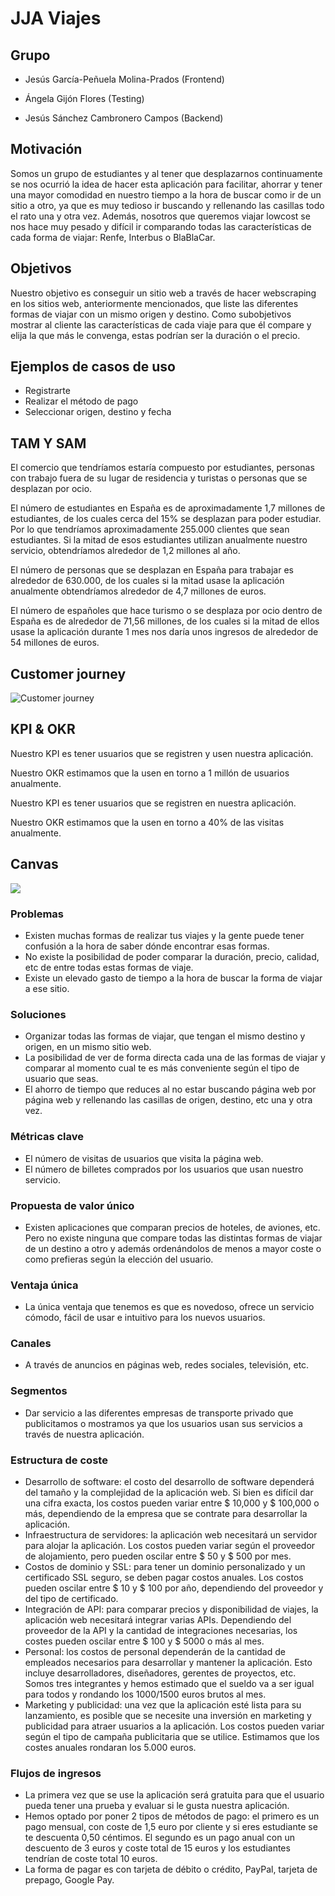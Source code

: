 # JJA Viajes

## Grupo

* Jesús García-Peñuela Molina-Prados (Frontend)

* Ángela Gijón Flores (Testing)

* Jesús Sánchez Cambronero Campos (Backend)

## Motivación

Somos un grupo de estudiantes y al tener que desplazarnos continuamente se nos ocurrió la idea de hacer esta aplicación para facilitar, ahorrar y tener una mayor comodidad en nuestro tiempo a la hora de buscar como ir de un sitio a otro, ya que es muy tedioso ir buscando y rellenando las casillas todo el rato una y otra vez. Además, nosotros que queremos viajar lowcost se nos hace muy pesado y difícil ir comparando todas las características de cada forma de viajar: Renfe, Interbus o BlaBlaCar.

## Objetivos

Nuestro objetivo es conseguir un sitio web a través de hacer webscraping en los sitios web, anteriormente mencionados, que liste las diferentes formas de viajar con un mismo origen y destino. Como subobjetivos mostrar al cliente las características de cada viaje para que él compare y elija la que más le convenga, estas podrían ser la duración o el precio.

## Ejemplos de casos de uso

* Registrarte
* Realizar el método de pago
* Seleccionar origen, destino y fecha

## TAM Y SAM

El comercio que tendríamos estaría compuesto por estudiantes, personas con trabajo fuera de su lugar de residencia y turistas o personas que se desplazan por ocio. 

El número de estudiantes en España es de aproximadamente 1,7 millones de estudiantes, de los cuales cerca del 15% se desplazan para poder estudiar.  Por lo que tendríamos aproximadamente 255.000 clientes que sean estudiantes. Si la mitad de esos estudiantes utilizan anualmente nuestro servicio, obtendríamos alrededor de 1,2 millones al año.

El número de personas que se desplazan en España para trabajar es alrededor de 630.000, de los cuales si la mitad usase la aplicación anualmente obtendríamos alrededor de 4,7 millones de euros.

El número de españoles que hace turismo o se desplaza por ocio dentro de España es de alrededor de 71,56 millones, de los cuales si la mitad de ellos usase la aplicación durante 1 mes nos daría unos ingresos de alrededor de 54 millones de euros.

## Customer journey

![Customer journey](https://user-images.githubusercontent.com/91555863/220711782-0ab3bf64-e951-48fd-9a03-e9463aa23daa.jpeg)

## KPI & OKR

Nuestro KPI es tener usuarios que se registren y usen nuestra aplicación.

Nuestro OKR estimamos que la usen en torno a 1 millón de usuarios anualmente.

Nuestro KPI es tener usuarios que se registren en nuestra aplicación.

Nuestro OKR estimamos que la usen en torno a 40% de las visitas anualmente.

## Canvas

<img src="https://user-images.githubusercontent.com/91555863/220715212-1a445ae4-d488-4c50-a2cc-687d0c267d26.png">


### Problemas

* Existen muchas formas de realizar tus viajes y la gente puede tener confusión a la hora de saber dónde encontrar esas formas.
* No existe la posibilidad de poder comparar la duración, precio, calidad, etc de entre todas estas formas de viaje.
*	Existe un elevado gasto de tiempo a la hora de buscar la forma de viajar a ese sitio.

### Soluciones

*	Organizar todas las formas de viajar, que tengan el mismo destino y origen, en un mismo sitio web.
*	La posibilidad de ver de forma directa cada una de las formas de viajar y comparar al momento cual te es más conveniente según el tipo de usuario que seas.
*	El ahorro de tiempo que reduces al no estar buscando página web por página web y rellenando las casillas de origen, destino, etc una y otra vez.

### Métricas clave

* El número de visitas de usuarios que visita la página web.
*	El número de billetes comprados por los usuarios que usan nuestro servicio.

### Propuesta de valor único

* Existen aplicaciones que comparan precios de hoteles, de aviones, etc. Pero no existe ninguna que compare todas las distintas formas de viajar de un destino a otro y además ordenándolos de menos a mayor coste o como prefieras según la elección del usuario.

### Ventaja única

*	La única ventaja que tenemos es que es novedoso, ofrece un servicio cómodo, fácil de usar e intuitivo para los nuevos usuarios.

### Canales

*	A través de anuncios en páginas web, redes sociales, televisión, etc.

### Segmentos

*	Dar servicio a las diferentes empresas de transporte privado que publicitamos o mostramos ya que los usuarios usan sus servicios a través de nuestra aplicación.

### Estructura de coste

*	Desarrollo de software: el costo del desarrollo de software dependerá del tamaño y la complejidad de la aplicación web. Si bien es difícil dar una cifra exacta, los costos pueden variar entre $ 10,000 y $ 100,000 o más, dependiendo de la empresa que se contrate para desarrollar la aplicación.
*	Infraestructura de servidores: la aplicación web necesitará un servidor para alojar la aplicación. Los costos pueden variar según el proveedor de alojamiento, pero pueden oscilar entre $ 50 y $ 500 por mes.
*	Costos de dominio y SSL: para tener un dominio personalizado y un certificado SSL seguro, se deben pagar costos anuales. Los costos pueden oscilar entre $ 10 y $ 100 por año, dependiendo del proveedor y del tipo de certificado.
*	Integración de API: para comparar precios y disponibilidad de viajes, la aplicación web necesitará integrar varias APIs. Dependiendo del proveedor de la API y la cantidad de integraciones necesarias, los costes pueden oscilar entre $ 100 y $ 5000 o más al mes.
*	Personal: los costos de personal dependerán de la cantidad de empleados necesarios para desarrollar y mantener la aplicación. Esto incluye desarrolladores, diseñadores, gerentes de proyectos, etc. Somos tres integrantes y hemos estimado que el sueldo va a ser igual para todos y rondando los 1000/1500 euros brutos al mes. 
*	Marketing y publicidad: una vez que la aplicación esté lista para su lanzamiento, es posible que se necesite una inversión en marketing y publicidad para atraer usuarios a la aplicación. Los costos pueden variar según el tipo de campaña publicitaria que se utilice. Estimamos que los costes anuales rondaran los 5.000 euros. 

### Flujos de ingresos

*	La primera vez que se use la aplicación será gratuita para que el usuario pueda tener una prueba y evaluar si le gusta nuestra aplicación. 
*	Hemos optado por poner 2 tipos de métodos de pago: el primero es un pago mensual, con coste de 1,5 euro por cliente y si eres estudiante se te descuenta 0,50 céntimos. El segundo es un pago anual con un descuento de 3 euros y coste total de 15 euros y los estudiantes tendrían de coste total 10 euros. 
*	La forma de pagar es con tarjeta de débito o crédito, PayPal, tarjeta de prepago, Google Pay.

